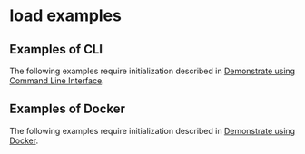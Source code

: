 # load examples

## Examples of CLI

The following examples require initialization described in
[Demonstrate using Command Line Interface](../README.md#demonstrate-using-command-line-interface).

## Examples of Docker

The following examples require initialization described in
[Demonstrate using Docker](../README.md#demonstrate-using-docker).
